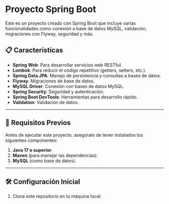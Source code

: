 # Proyecto Spring Boot

Este es un proyecto creado con Spring Boot que incluye varias funcionalidades como conexión a base de datos MySQL, validación, migraciones con Flyway, seguridad y más. 

## 📋 Características

- **Spring Web**: Para desarrollar servicios web RESTful.
- **Lombok**: Para reducir el código repetitivo (getters, setters, etc.).
- **Spring Data JPA**: Manejo de persistencia y consultas a bases de datos.
- **Flyway**: Migraciones de base de datos.
- **MySQL Driver**: Conexión con bases de datos MySQL.
- **Spring Security**: Seguridad y autenticación.
- **Spring Boot DevTools**: Herramientas para desarrollo rápido.
- **Validation**: Validación de datos.

---

## 🚀 Requisitos Previos

Antes de ejecutar este proyecto, asegúrate de tener instalados los siguientes componentes:

1. **Java 17 o superior**.
2. **Maven** (para manejar las dependencias).
3. **MySQL** (como base de datos).

---

## 🛠 Configuración Inicial

1. Clona este repositorio en tu máquina local:
   ```bash

